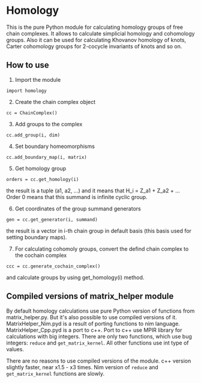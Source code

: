 # Homology

This is the pure Python module for calculating homology groups of free chain complexes. It allows to calculate simplicial homology and cohomology groups. Also it can be used for calculating Khovanov homology of knots, Carter cohomology groups for 2-cocycle invariants of knots and so on.

## How to use

1. Import the module
```
import homology
```

2. Create the chain complex object
```
cc = ChainComplex()
```

3. Add groups to the complex
```
cc.add_group(i, dim)
```

4. Set boundary homeomorphisms
```
cc.add_boundary_map(i, matrix)
```

5. Get homology group
```
orders = cc.get_homology(i)
```

the result is a tuple (a1, a2, ...) and it means that H_i = Z_a1 + Z_a2 + ... Order 0 means that this summand is infinite cyclic group.

6. Get coordinates of the group summand generators
```
gen = cc.get_generator(i, summand)
```

the result is a vector in i-th chain group in default basis (this basis used for setting boundary maps).

7. For calculating cohomoly groups, convert the defind chain complex to the cochain complex
```
ccc = cc.generate_cochain_complex()
```

and calculate groups by using get_homology(i) method.

## Compiled versions of matrix_helper module

By default homology calculations use pure Python version of functions from matrix_helper.py. But it's also possible to use compiled versions of it. MatrixHelper_Nim.pyd is a result of porting functions to nim language. MatrixHelper_Cpp.pyd is a port to c++. Port to c++ use MPIR library for calculations with big integers. There are only two functions, which use bug integers: `reduce` and `get_matrix_kernel`. All other functions use int type of values.

There are no reasons to use compiled versions of the module. c++ version slightly faster, near x1.5 - x3 times. Nim version of `reduce` and `get_matrix_kernel` functions are slowly.
